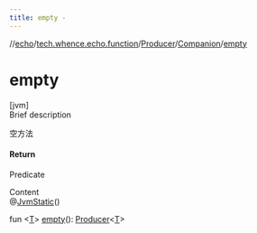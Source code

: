 ```yaml
---
title: empty -
---
```

//[echo](../../../index.md)/[tech.whence.echo.function](../../index.md)/[Producer](../index.md)/[Companion](index.md)/[empty](empty.md)



# empty  
[jvm]  
Brief description  


空方法



#### Return  


Predicate<T>

  
Content  
@[JvmStatic](https://kotlinlang.org/api/latest/jvm/stdlib/kotlin.jvm/-jvm-static/index.html)()  
  
fun <[T](empty.md)> [empty](empty.md)(): [Producer](../index.md)<[T](empty.md)>  



